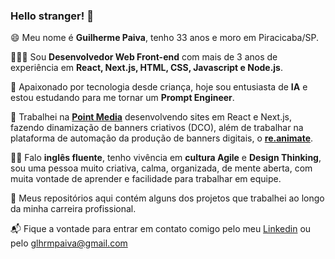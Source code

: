 ### Hello stranger! 👋

😄 Meu nome é **Guilherme Paiva**, tenho 33 anos e moro em Piracicaba/SP.

👨🏻‍💻 Sou **Desenvolvedor Web Front-end** com mais de 3 anos de experiência em **React, Next.js, HTML, CSS, Javascript e Node.js**.

🤖 Apaixonado por tecnologia desde criança, hoje sou entusiasta de **IA** e estou estudando para me tornar um **Prompt Engineer**.

🧬 Trabalhei na **[Point Media](https://www.pointmedia.com.br/)** desenvolvendo sites em React e Next.js, fazendo dinamização de banners criativos (DCO), além de trabalhar na plataforma de automação da produção de banners digitais, o **[re.animate](https://reanimate.pointmedia.com.br/)**.

🤹‍♂️ Falo **inglês fluente**, tenho vivência em **cultura Agile** e **Design Thinking**, sou uma pessoa muito criativa, calma, organizada, de mente aberta, com muita vontade de aprender e facilidade para trabalhar em equipe.

🧪 Meus repositórios aqui contém alguns dos projetos que trabalhei ao longo da minha carreira profissional.

📬 Fique a vontade para entrar em contato comigo pelo meu [Linkedin](https://www.linkedin.com/in/glhermepaiva/) ou pelo glhrmpaiva@gmail.com



